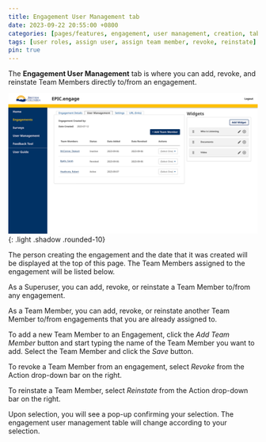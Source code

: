 ```yaml
---
title: Engagement User Management tab
date: 2023-09-22 20:55:00 +0800
categories: [pages/features, engagement, user management, creation, tab]
tags: [user roles, assign user, assign team member, revoke, reinstate]
pin: true
---
```

The **Engagement User Management** tab is where you can add, revoke, and reinstate Team Members directly to/from an engagement.  

![Engagement UM](/assets/UserGuideImages/Images/engagement-user-management/user-management-photo-of-page.png){: .light .shadow .rounded-10}

The person creating the engagement and the date that it was created will be displayed at the top of this page. The Team Members assigned to the engagement will be listed below. 

As a Superuser, you can add, revoke, or reinstate a Team Member to/from any engagement.  

As a Team Member, you can add, revoke, or reinstate another Team Member to/from engagements that you are already assigned to.  

To add a new Team Member to an Engagement, click the *Add Team Member* button and start typing the name of the Team Member you want to add. Select the Team Member and click the *Save* button.

To revoke a Team Member from an engagement, select *Revoke* from the Action drop-down bar on the right.  

To reinstate a Team Member, select *Reinstate* from the Action drop-down bar on the right.  

Upon selection, you will see a pop-up confirming your selection. The engagement user management table will change according to your selection. 

